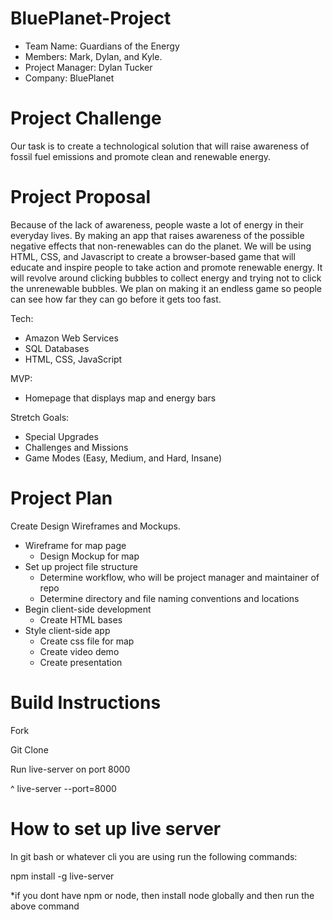 # BluePlanet-Project

- Team Name: Guardians of the Energy
- Members: Mark, Dylan, and Kyle.
- Project Manager: Dylan Tucker
- Company: BluePlanet

# Project Challenge

Our task is to create a technological solution that will raise awareness of fossil fuel emissions and promote clean and renewable energy.

# Project Proposal

   Because of the lack of awareness, people waste a lot of energy in their everyday lives. By making an app that raises awareness of the possible negative effects that non-renewables can do the planet. We will be using HTML, CSS, and Javascript to create a browser-based game that will educate and inspire people to take action and promote renewable energy. It will revolve around clicking bubbles to collect energy and trying not to click the unrenewable bubbles. We plan on making it an endless game so people can see how far they can go before it gets too fast. 
   
Tech:
   - Amazon Web Services
   - SQL Databases
   - HTML, CSS, JavaScript

MVP:
   - Homepage that displays map and energy bars

Stretch Goals:
   - Special Upgrades
   - Challenges and Missions
   - Game Modes (Easy, Medium, and Hard, Insane)


# Project Plan

Create Design Wireframes and Mockups.
  - Wireframe for map page
    - Design Mockup for map
- Set up project file structure
  - Determine workflow, who will be project manager and maintainer of repo
  - Determine directory and file naming conventions and locations
- Begin client-side development
    - Create HTML bases
- Style client-side app
    - Create css file for map
  - Create video demo
  - Create presentation 

# Build Instructions

Fork

Git Clone

Run live-server on port 8000

^ live-server --port=8000

# How to set up live server

In git bash or whatever cli you are using run the following commands:

npm install -g live-server

*if you dont have npm or node, then install node globally and then run the above command
